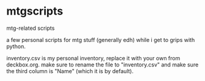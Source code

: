 # mtgscripts
mtg-related scripts

a few personal scripts for mtg stuff (generally edh) while i get to grips with python.

inventory.csv is my personal inventory, replace it with your own from deckbox.org. make sure to rename the file to "inventory.csv" and make sure the third column is "Name" (which it is by default).
